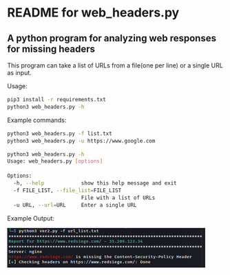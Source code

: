 # README for web_headers.py

## A python program for analyzing web responses for missing headers

This program can take a list of URLs from a file(one per line) or a single URL as input.

Usage:
```sh
pip3 install -r requirements.txt
python3 web_headers.py -h
```

Example commands:
```sh
python3 web_headers.py -f list.txt
python3 web_headers.py -u https://www.google.com 
```


```sh
python3 web_headers.py -h
Usage: web_headers.py [options]

Options:
  -h, --help            show this help message and exit
  -f FILE_LIST, --file_list=FILE_LIST
                        File with a list of URLs
  -u URL, --url=URL     Enter a single URL
```

Example Output:

![](1.png)
